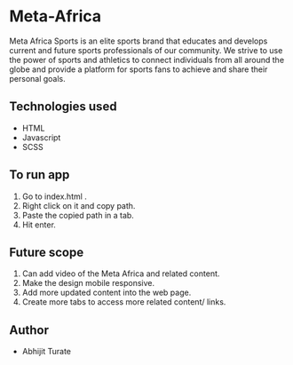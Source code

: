 # Meta-Africa

 Meta Africa Sports is an elite sports brand that educates and develops current and future sports professionals of our community. We strive to use the power of sports and athletics to connect individuals from all around the globe and provide a platform for sports fans to achieve and share their personal goals.

## Technologies used
- HTML
- Javascript
- SCSS
## To run app
1. Go to index.html .
2. Right click on it and copy path.
3. Paste the copied path in a tab.
4. Hit enter.

## Future scope
1. Can add video of the Meta Africa and related content.
2. Make the design mobile responsive.
3. Add more updated content into the web page.
4. Create more tabs to access more related content/ links.
## Author
- Abhijit Turate

